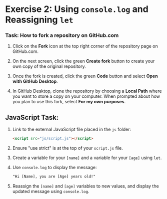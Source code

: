 # Exercise 2: Using `console.log` and Reassigning `let`

### Task: How to fork a repository on GitHub.com

1. Click on the **Fork** icon at the top right corner of the repository page on GitHub.com.

2. On the next screen, click the green **Create fork** button to create your own copy of the original repository.

3. Once the fork is created, click the green **Code** button and select **Open with GitHub Desktop**.

4. In GitHub Desktop, clone the repository by choosing a **Local Path** where you want to store a copy on your computer. When prompted about how you plan to use this fork, select **For my own purposes**.

## JavaScript Task:

1. Link to the external JavaScript file placed in the `js` folder:
   ```html
   <script src="js/script.js"></script>
   ```
2. Ensure "use strict" is at the top of your `script.js` file.

3. Create a variable for your `[name]` and a variable for your `[age]` using `let`.

4. Use `console.log` to display the message:

   ```html
   "Hi [Name], you are [Age] years old!"
   ```

5. Reassign the `[name]` and `[age]` variables to new values, and display the updated message using `console.log`.
